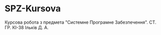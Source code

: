 # SPZ-Kursova
Курсова робота з предмета "Системне Програмне Забезпечення". СТ. ГР. КІ-38 Ільків Д. А.
